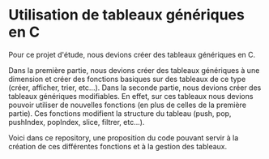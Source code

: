 # Utilisation de tableaux génériques en C

Pour ce projet d'étude, nous devions créer des tableaux génériques en C.

Dans la première partie, nous devions créer des tableaux génériques à une dimension et créer des fonctions basiques sur des tableaux de ce type (créer, afficher, trier, etc...).
Dans la seconde partie, nous devions créer des tableaux génériques modifiables. En effet, sur ces tableaux nous devions pouvoir utiliser de nouvelles fonctions (en plus de celles de la première partie). Ces fonctions modifient la structure du tableau (push, pop, pushIndex, popIndex, slice, filtrer, etc...).

Voici dans ce repository, une proposition du code pouvant servir à la création de ces différentes fonctions et à la gestion des tableaux.
